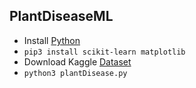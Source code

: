 ## PlantDiseaseML

- Install [Python](www.python.org)
- `pip3 install scikit-learn matplotlib`
- Download Kaggle [Dataset](https://www.kaggle.com/datasets/emmarex/plantdisease/data)
- `python3 plantDisease.py`
